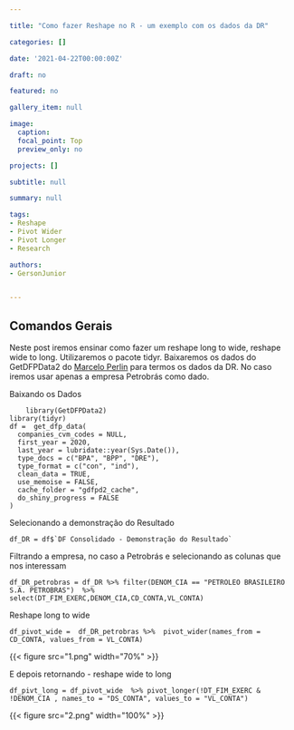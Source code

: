 ```yaml
---

title: "Como fazer Reshape no R - um exemplo com os dados da DR"

categories: []

date: '2021-04-22T00:00:00Z'

draft: no

featured: no

gallery_item: null

image:
  caption: 
  focal_point: Top
  preview_only: no

projects: []

subtitle: null

summary: null

tags:
- Reshape 
- Pivot Wider
- Pivot Longer
- Research

authors:
- GersonJunior


---
```


## Comandos Gerais

Neste post iremos ensinar como fazer um reshape long to wide, reshape wide to long. Utilizaremos o pacote tidyr. Baixaremos os dados do GetDFPData2 do [Marcelo Perlin](https://www.msperlin.com/blog/) para termos os dados da DR. No caso iremos usar apenas a empresa Petrobrás como dado. 

Baixando os Dados 

        library(GetDFPData2)
    library(tidyr)
    df =  get_dfp_data(
      companies_cvm_codes = NULL,
      first_year = 2020,
      last_year = lubridate::year(Sys.Date()),
      type_docs = c("BPA", "BPP", "DRE"),
      type_format = c("con", "ind"),
      clean_data = TRUE,
      use_memoise = FALSE,
      cache_folder = "gdfpd2_cache",
      do_shiny_progress = FALSE
    )

Selecionando a demonstração do Resultado

    df_DR = df$`DF Consolidado - Demonstração do Resultado`

Filtrando a empresa, no caso a Petrobrás e selecionando as colunas que nos interessam

    df_DR_petrobras = df_DR %>% filter(DENOM_CIA == "PETROLEO BRASILEIRO S.A. PETROBRAS")  %>%  select(DT_FIM_EXERC,DENOM_CIA,CD_CONTA,VL_CONTA)
    
    
Reshape long to wide

    df_pivot_wide =  df_DR_petrobras %>%  pivot_wider(names_from = CD_CONTA, values_from = VL_CONTA)
      
{{< figure src="1.png" width="70%" >}}

    
E depois retornando - reshape wide to long 

    df_pivt_long = df_pivot_wide  %>% pivot_longer(!DT_FIM_EXERC & !DENOM_CIA , names_to = "DS_CONTA", values_to = "VL_CONTA")


{{< figure src="2.png" width="100%" >}}

